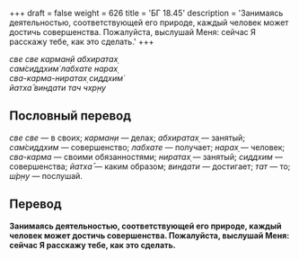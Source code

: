 +++
draft = false
weight = 626
title = 'БГ 18.45'
description = 'Занимаясь деятельностью, соответствующей его природе, каждый человек может достичь совершенства. Пожалуйста, выслушай Меня: сейчас Я расскажу тебе, как это сделать.'
+++

_све све карман̣й абхиратах̣  
сам̇сиддхим̇ лабхате нарах̣  
сва-карма-ниратах̣ сиддхим̇  
йатха̄ виндати тач чхр̣н̣у_

## Пословный перевод

_све_ _све_ — в своих; _карман̣и_ — делах; _абхиратах̣_ — занятый; _сам̇сиддхим_ — совершенство; _лабхате_ — получает; _нарах̣_ — человек; _сва_\-_карма_ — своими обязанностями; _ниратах̣_ — занятый; _сиддхим_ — совершенства; _йатха̄_ — каким образом; _виндати_ — достигает; _тат_ — то; _ш́р̣н̣у_ — послушай.

## Перевод

**Занимаясь деятельностью, соответствующей его природе, каждый человек может достичь совершенства. Пожалуйста, выслушай Меня: сейчас Я расскажу тебе, как это сделать.**
